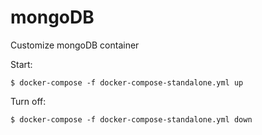 # mongoDB
Customize mongoDB container

Start:  
```
$ docker-compose -f docker-compose-standalone.yml up
```

Turn off:  
```
$ docker-compose -f docker-compose-standalone.yml down
```